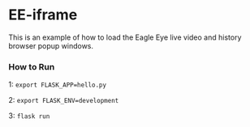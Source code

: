 # EE-iframe #
This is an example of how to load the Eagle Eye live video and history browser popup windows.


### How to Run ###

1: `export FLASK_APP=hello.py`

2: `export FLASK_ENV=development`

3: `flask run`
